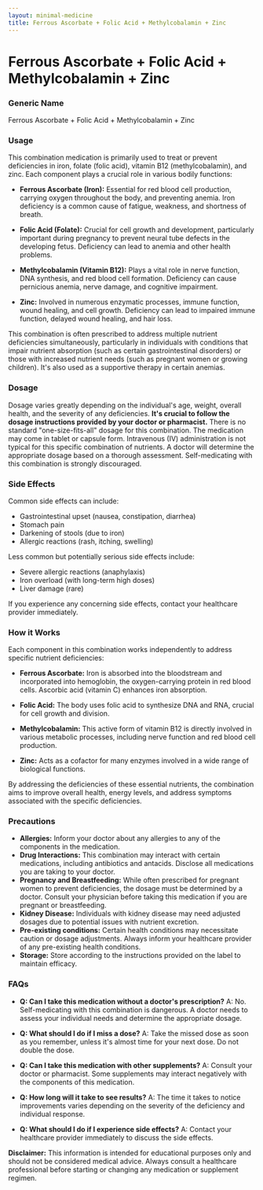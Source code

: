```yaml
---
layout: minimal-medicine
title: Ferrous Ascorbate + Folic Acid + Methylcobalamin + Zinc
---
```


# Ferrous Ascorbate + Folic Acid + Methylcobalamin + Zinc
### Generic Name
Ferrous Ascorbate + Folic Acid + Methylcobalamin + Zinc


### Usage

This combination medication is primarily used to treat or prevent deficiencies in iron, folate (folic acid), vitamin B12 (methylcobalamin), and zinc.  Each component plays a crucial role in various bodily functions:

* **Ferrous Ascorbate (Iron):**  Essential for red blood cell production, carrying oxygen throughout the body, and preventing anemia. Iron deficiency is a common cause of fatigue, weakness, and shortness of breath.

* **Folic Acid (Folate):** Crucial for cell growth and development, particularly important during pregnancy to prevent neural tube defects in the developing fetus.  Deficiency can lead to anemia and other health problems.

* **Methylcobalamin (Vitamin B12):**  Plays a vital role in nerve function, DNA synthesis, and red blood cell formation. Deficiency can cause pernicious anemia, nerve damage, and cognitive impairment.

* **Zinc:**  Involved in numerous enzymatic processes, immune function, wound healing, and cell growth.  Deficiency can lead to impaired immune function, delayed wound healing, and hair loss.


This combination is often prescribed to address multiple nutrient deficiencies simultaneously, particularly in individuals with conditions that impair nutrient absorption (such as certain gastrointestinal disorders) or those with increased nutrient needs (such as pregnant women or growing children).  It's also used as a supportive therapy in certain anemias.


### Dosage

Dosage varies greatly depending on the individual's age, weight, overall health, and the severity of any deficiencies.  **It's crucial to follow the dosage instructions provided by your doctor or pharmacist.**  There is no standard "one-size-fits-all" dosage for this combination.  The medication may come in tablet or capsule form.  Intravenous (IV) administration is not typical for this specific combination of nutrients.  A doctor will determine the appropriate dosage based on a thorough assessment.  Self-medicating with this combination is strongly discouraged.


### Side Effects

Common side effects can include:

* Gastrointestinal upset (nausea, constipation, diarrhea)
* Stomach pain
* Darkening of stools (due to iron)
* Allergic reactions (rash, itching, swelling)


Less common but potentially serious side effects include:

* Severe allergic reactions (anaphylaxis)
* Iron overload (with long-term high doses)
* Liver damage (rare)


If you experience any concerning side effects, contact your healthcare provider immediately.


### How it Works

Each component in this combination works independently to address specific nutrient deficiencies:

* **Ferrous Ascorbate:** Iron is absorbed into the bloodstream and incorporated into hemoglobin, the oxygen-carrying protein in red blood cells. Ascorbic acid (vitamin C) enhances iron absorption.

* **Folic Acid:**  The body uses folic acid to synthesize DNA and RNA, crucial for cell growth and division.

* **Methylcobalamin:** This active form of vitamin B12 is directly involved in various metabolic processes, including nerve function and red blood cell production.

* **Zinc:**  Acts as a cofactor for many enzymes involved in a wide range of biological functions.


By addressing the deficiencies of these essential nutrients, the combination aims to improve overall health, energy levels, and address symptoms associated with the specific deficiencies.


### Precautions

* **Allergies:** Inform your doctor about any allergies to any of the components in the medication.
* **Drug Interactions:** This combination may interact with certain medications, including antibiotics and antacids.  Disclose all medications you are taking to your doctor.
* **Pregnancy and Breastfeeding:**  While often prescribed for pregnant women to prevent deficiencies, the dosage must be determined by a doctor.  Consult your physician before taking this medication if you are pregnant or breastfeeding.
* **Kidney Disease:** Individuals with kidney disease may need adjusted dosages due to potential issues with nutrient excretion.
* **Pre-existing conditions:** Certain health conditions may necessitate caution or dosage adjustments.  Always inform your healthcare provider of any pre-existing health conditions.
* **Storage:** Store according to the instructions provided on the label to maintain efficacy.


### FAQs

* **Q: Can I take this medication without a doctor's prescription?**  A: No.  Self-medicating with this combination is dangerous. A doctor needs to assess your individual needs and determine the appropriate dosage.

* **Q: What should I do if I miss a dose?**  A: Take the missed dose as soon as you remember, unless it's almost time for your next dose.  Do not double the dose.

* **Q: Can I take this medication with other supplements?**  A: Consult your doctor or pharmacist.  Some supplements may interact negatively with the components of this medication.

* **Q: How long will it take to see results?**  A: The time it takes to notice improvements varies depending on the severity of the deficiency and individual response.

* **Q: What should I do if I experience side effects?**  A: Contact your healthcare provider immediately to discuss the side effects.


**Disclaimer:** This information is intended for educational purposes only and should not be considered medical advice.  Always consult a healthcare professional before starting or changing any medication or supplement regimen.
